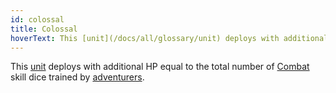 ```yaml
---
id: colossal
title: Colossal
hoverText: This [unit](/docs/all/glossary/unit) deploys with additional HP equal to the total number of [Combat](/docs/all/skill-lines/combat) skill dice trained by [adventurers](/docs/all/glossary/adventurer).
---
```


This [unit](/docs/all/glossary/unit) deploys with additional HP equal to the total number of [Combat](/docs/all/skill-lines/combat) skill dice trained by [adventurers](/docs/all/glossary/adventurer).
